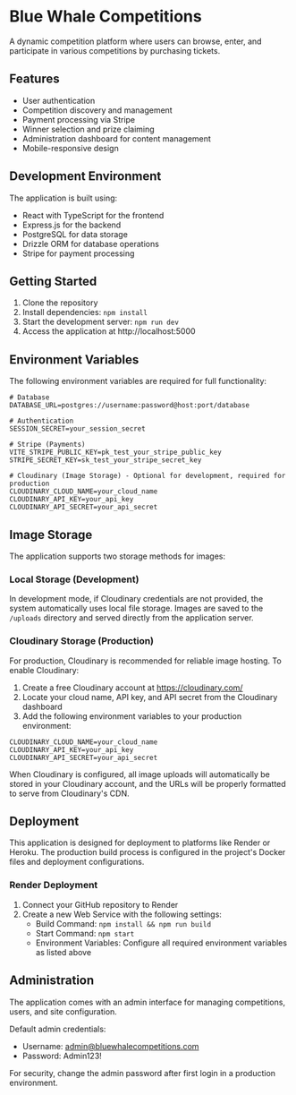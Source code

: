 # Blue Whale Competitions

A dynamic competition platform where users can browse, enter, and participate in various competitions by purchasing tickets.

## Features

- User authentication
- Competition discovery and management
- Payment processing via Stripe
- Winner selection and prize claiming
- Administration dashboard for content management
- Mobile-responsive design

## Development Environment

The application is built using:
- React with TypeScript for the frontend
- Express.js for the backend
- PostgreSQL for data storage
- Drizzle ORM for database operations
- Stripe for payment processing

## Getting Started

1. Clone the repository
2. Install dependencies: `npm install`
3. Start the development server: `npm run dev`
4. Access the application at http://localhost:5000

## Environment Variables

The following environment variables are required for full functionality:

```
# Database
DATABASE_URL=postgres://username:password@host:port/database

# Authentication
SESSION_SECRET=your_session_secret

# Stripe (Payments)
VITE_STRIPE_PUBLIC_KEY=pk_test_your_stripe_public_key
STRIPE_SECRET_KEY=sk_test_your_stripe_secret_key

# Cloudinary (Image Storage) - Optional for development, required for production
CLOUDINARY_CLOUD_NAME=your_cloud_name
CLOUDINARY_API_KEY=your_api_key
CLOUDINARY_API_SECRET=your_api_secret
```

## Image Storage

The application supports two storage methods for images:

### Local Storage (Development)

In development mode, if Cloudinary credentials are not provided, the system automatically uses local file storage. Images are saved to the `/uploads` directory and served directly from the application server.

### Cloudinary Storage (Production)

For production, Cloudinary is recommended for reliable image hosting. To enable Cloudinary:

1. Create a free Cloudinary account at https://cloudinary.com/
2. Locate your cloud name, API key, and API secret from the Cloudinary dashboard
3. Add the following environment variables to your production environment:

```
CLOUDINARY_CLOUD_NAME=your_cloud_name
CLOUDINARY_API_KEY=your_api_key
CLOUDINARY_API_SECRET=your_api_secret
```

When Cloudinary is configured, all image uploads will automatically be stored in your Cloudinary account, and the URLs will be properly formatted to serve from Cloudinary's CDN.

## Deployment

This application is designed for deployment to platforms like Render or Heroku. The production build process is configured in the project's Docker files and deployment configurations.

### Render Deployment

1. Connect your GitHub repository to Render
2. Create a new Web Service with the following settings:
   - Build Command: `npm install && npm run build`
   - Start Command: `npm start`
   - Environment Variables: Configure all required environment variables as listed above

## Administration

The application comes with an admin interface for managing competitions, users, and site configuration.

Default admin credentials:
- Username: admin@bluewhalecompetitions.com
- Password: Admin123!

For security, change the admin password after first login in a production environment.